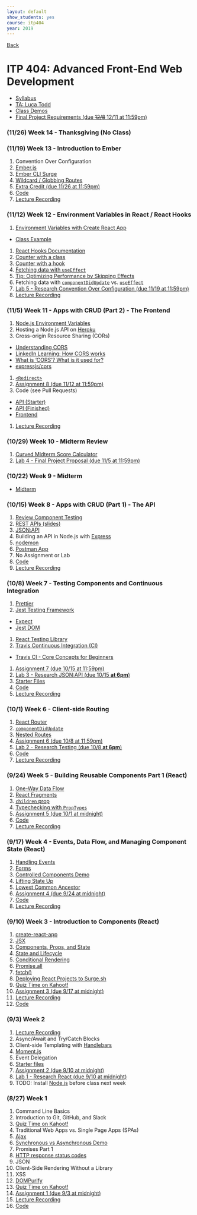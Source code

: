 ```yaml
---
layout: default
show_students: yes
course: itp404
year: 2019
---
```


[Back](/teaching)

# ITP 404: Advanced Front-End Web Development

- [Syllabus](https://web-app.usc.edu/soc/syllabus/20193/31835.pdf)
- [TA: Luca Todd](mailto:ftodd@usc.edu)
- [Class Demos](https://github.com/itp404-fall-2019)
- [Final Project Requirements (due ~~12/8~~ 12/11 at 11:59pm)](/teaching/2019/itp404-final-project)

<!--

### (12/3) Week 15 - Front-End Developer Interviews and Careers

-->

### (11/26) Week 14 - Thanksgiving (No Class)

### (11/19) Week 13 - Introduction to Ember

1. Convention Over Configuration
1. [Ember.js](https://emberjs.com/)
1. [Ember CLI Surge](https://github.com/kiwiupover/ember-cli-surge)
1. [Wildcard / Globbing Routes](https://github.com/kiwiupover/ember-cli-surge)
1. [Extra Credit (due 11/26 at 11:59pm)](/teaching/2019/assignments/extra-credit-ember)
1. [Code](https://github.com/itp404-fall-2019/ember-class)
1. [Lecture Recording](http://www.youtube.com/watch?v=XMDtVcbDX2I)

### (11/12) Week 12 - Environment Variables in React / React Hooks

1. [Environment Variables with Create React App](https://create-react-app.dev/docs/adding-custom-environment-variables)
  - [Class Example](https://github.com/itp404-fall-2019/react-crud-class/pull/1)
1. [React Hooks Documentation](https://reactjs.org/docs/hooks-intro.html)
1. [Counter with a class](https://codesandbox.io/s/sad-edison-enfs5?fontsize=14)
1. [Counter with a hook](https://codesandbox.io/s/snowy-cache-7lgd7?fontsize=14)
1. [Fetching data with `useEffect`](https://codesandbox.io/s/fetch-data-with-useeffect-e3efp?fontsize=14)
1. [Tip: Optimizing Performance by Skipping Effects](https://reactjs.org/docs/hooks-effect.html#tip-optimizing-performance-by-skipping-effects)
1. Fetching data with [`componentDidUpdate`](https://codesandbox.io/s/loading-data-on-route-change-with-a-class-wkky9) vs. [`useEffect`](https://codesandbox.io/s/useeffect-03dff)
1. [Lab 5 - Research Convention Over Configuration (due 11/19 at 11:59pm)](/teaching/2019/labs/research-coc)
1. [Lecture Recording](http://www.youtube.com/watch?v=C2ht1MHO2r4)

### (11/5) Week 11 - Apps with CRUD (Part 2) - The Frontend

1. [Node.js Environment Variables](https://medium.com/the-node-js-collection/making-your-node-js-work-everywhere-with-environment-variables-2da8cdf6e786)
1. Hosting a Node.js API on [Heroku](https://www.heroku.com/)
1. Cross-origin Resource Sharing (CORs)
  - [Understanding CORS](https://dev.to/g33konaut/understanding-cors-aaf)
  - [LinkedIn Learning: How CORS works](https://www.linkedin.com/learning/building-and-securing-restful-apis-in-asp-dot-net-core-2/how-cors-works?u=76870426)
  - [What is ‘CORS’? What is it used for?](https://medium.com/@electra_chong/what-is-cors-what-is-it-used-for-308cafa4df1a)
  - [expressjs/cors](https://github.com/expressjs/cors)
1. [`<Redirect>`](https://reacttraining.com/react-router/web/api/Redirect)
1. [Assignment 8 (due 11/12 at 11:59pm)](/teaching/2019/assignments/in-memory-api)
1. Code (see Pull Requests)
  - [API (Starter)](https://github.com/itp404-fall-2019/in-memory-express-api)
  - [API (Finished)](https://github.com/skaterdav85/dtang-in-memory-api)
  - [Frontend](https://github.com/itp404-fall-2019/react-crud-class)
1. [Lecture Recording](http://www.youtube.com/watch?v=b4Lm0dMoRKM)

### (10/29) Week 10 - Midterm Review

1. [Curved Midterm Score Calculator](http://curved-midterm-score-calculator.surge.sh/)
1. [Lab 4 - Final Project Proposal (due 11/5 at 11:59pm)](/teaching/2019/labs/itp404-project-proposal)

### (10/22) Week 9 - Midterm

* [Midterm](/teaching/2019/itp404-midterm)

### (10/15) Week 8 - Apps with CRUD (Part 1) - The API

1. [Review Component Testing](https://github.com/itp404-fall-2019/testing-components/pull/1)
1. [REST APIs (slides)](https://docs.google.com/presentation/d/1joQ6IWtTn39v3-mSCE4wOopkBkZ3an_SMtSzVR3NsdQ/edit?usp=sharing)
1. [JSON:API](https://jsonapi.org/)
1. Building an API in Node.js with [Express](https://expressjs.com/)
1. [nodemon](https://nodemon.io/)
1. [Postman App](https://www.getpostman.com)
1. No Assignment or Lab
1. [Code](https://github.com/itp404-fall-2019/in-memory-express-api)
1. [Lecture Recording](http://www.youtube.com/watch?v=HWDBhsxhh68)

### (10/8) Week 7 - Testing Components and Continuous Integration

1. [Prettier](https://prettier.io/)
1. [Jest Testing Framework](https://jestjs.io/)
  - [Expect](https://jestjs.io/docs/en/expect)
  - [Jest DOM](https://github.com/testing-library/jest-dom)
1. [React Testing Library](https://testing-library.com/docs/react-testing-library/intro)
1. [Travis Continuous Integration (CI)](https://travis-ci.org)
  - [Travis CI - Core Concepts for Beginners](https://docs.travis-ci.com/user/for-beginners/)
1. [Assignment 7 (due 10/15 at 11:59pm)](/teaching/2019/assignments/testing-react-components)
1. [Lab 3 - Research JSON:API (due 10/15 **at 6pm**)](/teaching/2019/labs/research-json-api)
1. [Starter Files](https://github.com/itp404-fall-2019/testing-components)
1. [Code](https://github.com/itp404-fall-2019/testing-components/pull/1)
1. [Lecture Recording](https://www.youtube.com/watch?v=J7yajxg-dNk)

### (10/1) Week 6 - Client-side Routing

1. [React Router](https://reacttraining.com/react-router/web/guides/quick-start)
1. [`componentDidUpdate`](https://reactjs.org/docs/react-component.html#componentdidupdate)
1. [Nested Routes](https://tylermcginnis.com/react-router-nested-routes/)
1. [Assignment 6 (due 10/8 at 11:59pm)](/teaching/2019/assignments/client-side-routing)
1. [Lab 2 - Research Testing (due 10/8 **at 6pm**)](/teaching/2019/labs/research-testing)
1. [Code](https://github.com/itp404-fall-2019/routing/tree/class)
1. [Lecture Recording](http://www.youtube.com/watch?v=vks9ULQnc5E)

### (9/24) Week 5 - Building Reusable Components Part 1 (React)

1. [One-Way Data Flow](https://reactjs.org/docs/thinking-in-react.html)
1. [React Fragments](https://reactjs.org/docs/fragments.html)
1. [`children` prop](https://reactjs.org/docs/composition-vs-inheritance.html)
1. [Typechecking with `PropTypes`](https://reactjs.org/docs/typechecking-with-proptypes.html)
1. [Assignment 5 (due 10/1 at midnight)](/teaching/2019/assignments/build-a-reusable-component)
1. [Code](https://github.com/itp404-fall-2019/building-reusable-components/pull/9/files)
1. [Lecture Recording](http://www.youtube.com/watch?v=8UXVj_D4Nck)

### (9/17) Week 4 - Events, Data Flow, and Managing Component State (React)

1. [Handling Events](https://reactjs.org/docs/handling-events.html)
1. [Forms](https://reactjs.org/docs/forms.html)
1. [Controlled Components Demo](https://codesandbox.io/s/elegant-lovelace-7ug4h?fontsize=14)
1. [Lifting State Up](https://reactjs.org/docs/lifting-state-up.html)
1. [Lowest Common Ancestor](https://embermap.com/notes/69-lowest-common-ancestor)
1. [Assignment 4 (due 9/24 at midnight)](/teaching/2019/assignments/components-and-user-events)
1. [Code](https://github.com/itp404-fall-2019/react-intro/pulls)
1. [Lecture Recording](http://www.youtube.com/watch?v=vv3le2dgipI)

<!-- 1. [Caching API calls in Development with Memento](https://github.com/antoinechalifour/memento) -->

### (9/10) Week 3 - Introduction to Components (React)

1. [create-react-app](https://facebook.github.io/create-react-app/docs/getting-started)
1. [JSX](https://reactjs.org/docs/introducing-jsx.html)
1. [Components, Props, and State](https://reactjs.org/docs/components-and-props.html)
1. [State and Lifecycle](https://reactjs.org/docs/state-and-lifecycle.html)
1. [Conditional Rendering](https://reactjs.org/docs/conditional-rendering.html)
1. [Promise.all](https://developer.mozilla.org/en-US/docs/Web/JavaScript/Reference/Global_Objects/Promise/all)
1. [fetch()](https://developer.mozilla.org/en-US/docs/Web/API/Fetch_API/Using_Fetch)
1. [Deploying React Projects to Surge.sh](/2019/10/17/deploying-react-to-surge.html)
1. [Quiz Time on Kahoot!](https://kahoot.it/)
1. [Assignment 3 (due 9/17 at midnight)](/teaching/2019/assignments/introduction-to-components)
1. [Lecture Recording](http://www.youtube.com/watch?v=LlwXnQKx5qE)
1. [Code](https://github.com/itp404-fall-2019/react-intro)

### (9/3) Week 2

1. [Lecture Recording](https://youtu.be/6rr6ciRAv_U)
1. Async/Await and Try/Catch Blocks
1. Client-side Templating with [Handlebars](https://handlebarsjs.com/)
1. [Moment.js](https://momentjs.com/)
1. Event Delegation
1. [Starter files](https://github.com/itp404-fall-2019/week2/archive/master.zip)
1. [Assignment 2 (due 9/10 at midnight)](/teaching/2019/assignments/client-side-templating)
1. [Lab 1 - Research React (due 9/10 at midnight)](/teaching/2019/labs/research-react)
1. TODO: Install [Node.js](https://nodejs.org/) before class next week

### (8/27) Week 1

1. Command Line Basics
1. Introduction to Git, GitHub, and Slack
1. [Quiz Time on Kahoot!](https://kahoot.it/)
1. Traditional Web Apps vs. Single Page Apps (SPAs)
1. [Ajax](https://docs.google.com/presentation/d/1r-3XtJXG_Y9_grUYhEidIaCz0SOYWcAKugGrGrrc8Lo/edit?usp=sharing)
1. [Synchronous vs Asynchronous Demo](http://jsbin.com/wuvacecaxu/edit?js)
1. Promises Part 1
1. [HTTP response status codes](https://developer.mozilla.org/en-US/docs/Web/HTTP/Status)
1. JSON
1. Client-Side Rendering Without a Library
1. XSS
1. [DOMPurify](https://github.com/cure53/DOMPurify)
1. [Quiz Time on Kahoot!](https://kahoot.it/)
1. [Assignment 1 (due 9/3 at midnight)](/teaching/2019/assignments/ajax)
1. [Lecture Recording](http://www.youtube.com/watch?v=koDl37kO6qQ)
1. [Code](https://github.com/itp404-fall-2019/week1-class)
